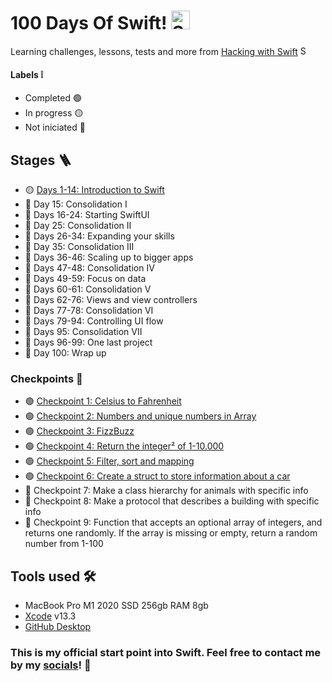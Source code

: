 # 100 Days Of Swift! <img alt="Swift icon" src="https://cdn-icons-png.flaticon.com/512/732/732250.png" width="30" height="30"/>

Learning challenges, lessons, tests and more from [Hacking with Swift](https://www.hackingwithswift.com/100/swiftui/) <img alt="Swift icon" src="https://cdn-icons-png.flaticon.com/512/732/732250.png" width="15" height="15"/>

#### Labels ❕
- Completed 🟢
- In progress 🟡
- Not iniciated 🔴

## Stages 🪜

- 🟡 [Days 1-14: Introduction to Swift](https://github.com/roblesmontanari/100DaysOfSwift/tree/main/day1-14_Introduction)
- 🔴 Day 15: Consolidation I
- 🔴 Days 16-24: Starting SwiftUI
- 🔴 Day 25: Consolidation II
- 🔴 Days 26-34: Expanding your skills
- 🔴 Day 35: Consolidation III
- 🔴 Days 36-46: Scaling up to bigger apps
- 🔴 Days 47-48: Consolidation IV
- 🔴 Days 49-59: Focus on data
- 🔴 Days 60-61: Consolidation V
- 🔴 Days 62-76: Views and view controllers
- 🔴 Days 77-78: Consolidation VI
- 🔴 Days 79-94: Controlling UI flow
- 🔴 Days 95: Consolidation VII
- 🔴 Days 96-99: One last project
- 🔴 Day 100: Wrap up

### Checkpoints 📍

- 🟢 [Checkpoint 1: Celsius to Fahrenheit](https://github.com/roblesmontanari/100DaysOfSwift/blob/main/day1-14_Introduction/Checkpoint1.playground/Contents.swift)
- 🟢 [Checkpoint 2: Numbers and unique numbers in Array](https://github.com/roblesmontanari/100DaysOfSwift/blob/main/day1-14_Introduction/Checkpoint2.playground/Contents.swift)
- 🟢 [Checkpoint 3: FizzBuzz](https://github.com/roblesmontanari/100DaysOfSwift/blob/main/day1-14_Introduction/Checkpoint3.playground/Contents.swift)
- 🟢 [Checkpoint 4: Return the integer² of 1-10.000](https://github.com/roblesmontanari/100DaysOfSwift/blob/main/day1-14_Introduction/Checkpoint4.playground/Contents.swift)
- 🟢 [Checkpoint 5: Filter, sort and mapping](https://github.com/roblesmontanari/100DaysOfSwift/blob/main/day1-14_Introduction/Checkpoint5.playground/Contents.swift)
- 🟢 [Checkpoint 6: Create a struct to store information about a car](https://github.com/roblesmontanari/100DaysOfSwift/blob/main/day1-14_Introduction/Checkpoint6.playground/Contents.swift)
- 🔴 Checkpoint 7: Make a class hierarchy for animals with specific info
- 🔴 Checkpoint 8: Make a protocol that describes a building with specific info
- 🔴 Checkpoint 9: Function that accepts an optional array of integers, and returns one randomly. If the array is missing or empty, return a random number from 1-100

## Tools used 🛠
- MacBook Pro M1 2020 SSD 256gb RAM 8gb
- [Xcode](https://apps.apple.com/br/app/xcode/id497799835?mt=12) v13.3
- [GitHub Desktop](https://desktop.github.com)

### This is my official start point into Swift. Feel free to contact me by my [socials](https://linktr.ee/robles)! 🥸
